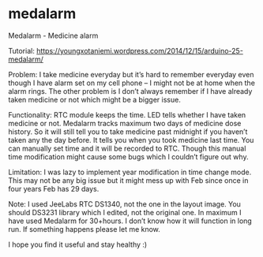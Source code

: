 medalarm
========
Medalarm - Medicine alarm

Tutorial: https://youngxotaniemi.wordpress.com/2014/12/15/arduino-25-medalarm/

Problem: I take medicine everyday but it’s hard to remember everyday even though I have alarm set on my cell phone – I might not be at home when the alarm rings. The other problem is I don’t always remember if I have already taken medicine or not which might be a bigger issue.

Functionality: RTC module keeps the time. LED tells whether I have taken medicine or not. Medalarm tracks maximum two days of medicine dose history. So it will still tell you to take medicine past midnight if you haven’t taken any the day before. It tells you when you took medicine last time. You can manually set time and it will be recorded to RTC. Though this manual time modification might cause some bugs which I couldn’t figure out why.

Limitation: I was lazy to implement year modification in time change mode. This may not be any big issue but it might mess up with Feb since once in four years Feb has 29 days.

Note: I used JeeLabs RTC DS1340, not the one in the layout image. You should DS3231 library which I edited, not the original one. In maximum I have used Medalarm for 30+hours. I don’t know how it will function in long run. If something happens please let me know.

I hope you find it useful and stay healthy :)